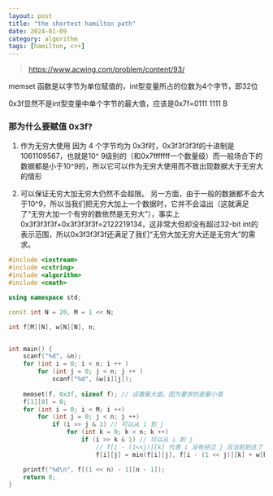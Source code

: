 ```yaml
---
layout: post
title: "the shortest hamilton path"
date: 2024-01-09
category: algorithm
tags: [hamilton, c++] 
---
```


> https://www.acwing.com/problem/content/93/

memset 函数是以字节为单位赋值的，int型变量所占的位数为4个字节，即32位

0x3f显然不是int型变量中单个字节的最大值，应该是0x7f=0111 1111 B

### 那为什么要赋值 0x3f?

1. 作为无穷大使用
因为 4 个字节均为 0x3f时，0x3f3f3f3f的十进制是1061109567，也就是10^ 9级别的（和0x7fffffff一个数量级）而一般场合下的数据都是小于10^9的，所以它可以作为无穷大使用而不致出现数据大于无穷大的情形

2. 可以保证无穷大加无穷大仍然不会超限。
另一方面，由于一般的数据都不会大于10^9，所以当我们把无穷大加上一个数据时，它并不会溢出（这就满足了“无穷大加一个有穷的数依然是无穷大”），事实上0x3f3f3f3f+0x3f3f3f3f=2122219134，这非常大但却没有超过32-bit int的表示范围，所以0x3f3f3f3f还满足了我们“无穷大加无穷大还是无穷大”的需求。

```c++
#include <iostream>
#include <cstring>
#include <algorithm>
#include <cmath>

using namespace std;

const int N = 20, M = 1 << N;

int f[M][N], w[N][N], n;


int main() {
    scanf("%d", &n);
    for (int i = 0; i < n; i ++ )
        for (int j = 0; j < n; j ++ )
            scanf("%d", &w[i][j]);
    
    memset(f, 0x3f, sizeof f); // 设置最大值，因为要求的是最小值
    f[1][0] = 0;
    for (int i = 0; i < M; i ++)
        for (int j = 0; j < n; j ++)
            if (i >> j & 1) // 可以从 i 到 j
                for (int k = 0; k < n; k ++)
                    if (i >> k & 1) // 可以从 i 到 j
                        // f[i - (1<<j)][k] 代表 i 没有经过 j 且当前到达了 k 的所有的路径
                        f[i][j] = min(f[i][j], f[i - (1 << j)][k] + w[k][j]);

    printf("%d\n", f[(1 << n) - 1][n - 1]);
    return 0;
}
```
